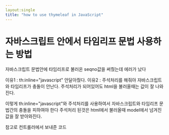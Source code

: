 ```yaml
---
layout:single
title: "how to use thymeleaf in JavaScript"
---
```


# 자바스크립트 안에서 타임리프 문법 사용하는 방법

자바스크립트 문법안에 타임리프로 불러온 seqno값을 써줬는데 에러가 났다

이유1 : th:inline="javascript" 안달아줬다.
이유2 : 주석처리를 해줘야 자바스크립트와 타임리프가 충돌이 안난다. 주석처리가 되어있어도 html을 불러올때는 값이 잘 나와진다.



이렇게 th:inline="javascript"와 주석처리를 사용하여서 자바스크립트와 타임리프 문법간의 충돌을 피하여야 한다
주석처리 된것은 html에서 불러올때 model에서 넘겨진 값을 잘 받아와진다.


참고로 컨트롤러에서 보내준 코드
